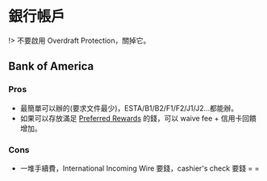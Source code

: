銀行帳戶
========

!> 不要啟用 Overdraft Protection，關掉它。

Bank of America
---------------

### Pros

* 最簡單可以辦的(要求文件最少)，ESTA/B1/B2/F1/F2/J1/J2...都能辦。
* 如果可以存放滿足 [Preferred Rewards](https://promotions.bankofamerica.com/preferredrewards/en) 的錢，可以 waive fee + 信用卡回饋增加。

### Cons

* 一堆手續費，International Incoming Wire 要錢，cashier's check 要錢 = =
